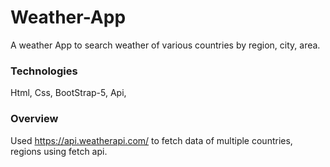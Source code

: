 # Weather-App
A weather App to search weather of various countries by region, city, area.

### Technologies
Html, Css, BootStrap-5, Api,

### Overview

Used https://api.weatherapi.com/ to fetch data of multiple countries, regions using fetch api.
